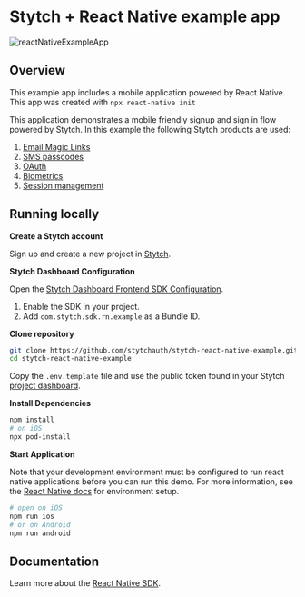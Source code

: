 # Stytch + React Native example app

![reactNativeExampleApp](https://user-images.githubusercontent.com/100632220/169424762-67caa828-2b05-43f7-9055-067014676316.png)

## Overview

This example app includes a mobile application powered by React Native. This app was created with `npx react-native init`

This application demonstrates a mobile friendly signup and sign in flow powered by Stytch. In this example the following Stytch products are used:

1. [Email Magic Links](https://stytch.com/products/email-magic-links)
2. [SMS passcodes](https://stytch.com/products/sms-passcodes)
3. [OAuth](https://stytch.com/products/oauth)
4. [Biometrics](https://stytch.com/products/mobile-biometrics)
5. [Session management](https://stytch.com/products/session-management)

## Running locally

**Create a Stytch account**

Sign up and create a new project in [Stytch](https://stytch.com).

**Stytch Dashboard Configuration**

Open the [Stytch Dashboard Frontend SDK Configuration](https://stytch.com/dashboard/sdk-configuration).

1. Enable the SDK in your project.
2. Add `com.stytch.sdk.rn.example` as a Bundle ID.

**Clone repository**

```bash
git clone https://github.com/stytchauth/stytch-react-native-example.git
cd stytch-react-native-example
```

Copy the `.env.template` file and use the public token found in your Stytch [project dashboard](https://stytch.com/dashboard/api-keys).

**Install Dependencies**

```bash
npm install
# on iOS
npx pod-install
```

**Start Application**

Note that your development environment must be configured to run react native applications before you can run this demo. For more information, see the [React Native docs](https://reactnative.dev/docs/environment-setup) for environment setup.

```bash
# open on iOS
npm run ios
# or on Android
npm run android
```

## Documentation

Learn more about the [React Native SDK](https://stytch.com/docs/sdks/react-native-sdk).
